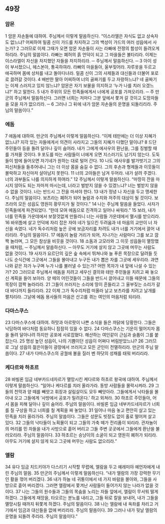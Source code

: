 ## 49장
### 암몬
1 암몬 자손들에 대하여. 주님께서 이렇게 말씀하신다. “이스라엘은 자식도 없고 상속자도 없느냐? 어찌하여 밀콤 신이 가드를 차지하고 그의 백성이 가드의 여러 성읍에서 사는가?
2 그러므로 이제 그때가 오면 암몬 자손들이 사는 라빠에 전쟁의 함성이 들려오게 하리라. 주님의 말씀이다. 라빠는 폐허의 흙 언덕이 되고 그 마을들은 불타리라. 이제는 이스라엘이 자신을 차지했던 자들을 차지하리라. ─ 주님께서 말씀하신다. ─
3 아이 성이 부서졌으니, 헤스본아, 통곡하여라. 라빠의 마을들아, 울부짖어라. 자루옷을 두르고 애곡하며 몸에 상처를 내고 돌아다녀라. 밀콤 신이 그의 사제들과 대신들과 더불어 포로로 끌려갈 것이다.
4 배반한 딸아 어찌하여 너의 골짜기를 두고 자랑하느냐? 네 골짜기는 이제 스러지고 있지 않느냐? 암몬은 자기 보물을 의지하고 ‘누가 나를 치러 오겠느냐?’ 하고 말한다.
5 내가 주위의 모든 민족들에게서 너에게 공포를 가져오리라. ─ 주 만군의 주님께서 말씀하신다. 그러면 너희는 저마다 그분 앞에서 쫓겨 갈 것이고 도망자들을 모을 자가 없으리라. ─
6 그러나 그 뒤에 내가 암몬 자손들의 운명을 되돌리리라. 주님의 말씀이다.”
### 에돔
7 에돔에 대하여. 만군의 주님께서 이렇게 말씀하신다. “이제 테만에는 더 이상 지혜가 없느냐? 지각 있는 자들에게서 의견이 사라지고 그들의 지혜가 다했단 말이냐?
8 드단 주민들아 등을 돌려 달아나 깊이 숨어라. 내가 그에게 에사우의 환난을, 그를 징벌할 때를 가져올 것이다.
9 포도를 따는 사람들이 너에게 오면 지스러기도 남기지 않는다. 도둑들이 밤에 들어오면 자기네가 원하는 대로 털어 간다.
10 나도 에사우를 발가벗기고 그의 피신처들을 들추어내니 그는 더 이상 몸을 숨길 수 없다. 그의 후손과 형제들과 이웃들이 몰락하고 자신마저 살아남지 못한다.
11 너의 고아들은 남겨 두어라. 내가 살려 주겠다. 너의 과부들도 나를 의지하게 하여라.”
12 주님께서 이렇게 말씀하신다. “마땅히 잔을 마시지 않아도 되는 자마저 마시는데, 너라고 벌받지 않을 수 있겠느냐? 너는 벌받지 않을 수 없을 것이다. 너는 반드시 그 잔을 마셔야 한다.
13 내가 정녕 나 자신을 두고 맹세한다. 주님의 말씀이다. 보츠라는 폐허가 되어 놀람과 수치와 저주의 대상이 될 것이다. 보츠라의 모든 성읍도 영원히 황무지가 될 것이다.”
14 나는 주님께 말씀을 들었다. 사자가 민족들에게 파견되었다. “한데 모여 에돔으로 진격하고 일어나 싸워라.”
15 보라, 내가 너를 민족들 가운데에서 보잘것없게 만들리니 너는 사람들 가운데에서 멸시를 받으리라.
16 바위틈에 살고 언덕에 자리 잡은 자야 네가 일으킨 두려움과 네 마음의 교만이 너 자신을 속였다. 네가 독수리처럼 높은 곳에 보금자리를 차려도 내가 너를 거기에서 끌어 내리리라. 주님의 말씀이다.
17 에돔이 놀람 거리가 되어, 지나가는 사람마다 그를 보고 깜짝 놀라며, 그 모든 참상을 비웃을 것이다.
18 소돔과 고모라와 그 이웃 성읍들이 멸망했을 때처럼, ─ 주님께서 말씀하신다. ─ 아무도 거기에 살지 않고 그곳에 머무는 사람도 없을 것이다.
19 사자가 요르단의 깊은 숲 속에서 뛰쳐나와 늘 푸른 목장으로 달려들 듯 나도 순식간에 그곳에서 그들을 몰아내고 누구든 내가 뽑은 자를 그곳에 세우리라. 과연 나와 같은 자가 누구며 누가 나를 불러낼 수 있는가? 어떤 목자가 내 앞에 나설 수 있는가?
20 그러므로 주님께서 에돔을 치려고 세우신 결의와 테만 주민들을 치려고 짜 놓으신 계획을 들어 보아라. 양 떼의 어린것들이 그들을 반드시 끌어내고 이들 때문에 그들의 목장이 깜짝 놀라리라.
21 그들이 쓰러지는 소리에 땅이 흔들리고 그 울부짖는 소리가 갈대 바다까지 들리리라.
22 이제 그가 독수리처럼 떠올라 날고 보츠라를 치려고 날개를 펼치리라. 그날에 에돔 용사들의 마음은 산고를 겪는 여인의 마음처럼 되리라.
### 다마스쿠스
23 다마스쿠스에 대하여. 하맛과 아르팟이 나쁜 소식을 들은 까닭에 당황한다. 그들은 낙담하여 바다처럼 동요하니 잠잠히 있을 수 없다.
24 다마스쿠스는 기운이 떨어지자 몸을 돌려 달아나려 하지만 공포에 사로잡혔다. 해산하는 여인같이 근심과 슬픔이 그를 붙잡는다.
25 명성 높던 성읍이, 나의 기쁨이던 성읍이 어쩌다 버림받았느냐?
26 그러므로 그날 성읍의 젊은이들이 광장에서 쓰러지고 모든 군인이 전멸하리라. 만군의 주님 말씀이다.
27 내가 다마스쿠스의 궁궐에 불을 질러 벤 하닷의 성채를 태워 버리리라.
### 케다르와 하초르
28 바빌론 임금 네부카드네자르가 멸망시킨 케다르와 하초르 왕국에 대하여. 주님께서 이렇게 말씀하신다. “일어나 케다르를 치러 올라가라. 동방 사람들을 몰락시켜라.
29 그들의 천막과 양 떼를 빼앗고 휘장과 살림살이도 모두 빼앗아라. 그들에게서 낙타들을 몰아내 오고 그들에게 ‘사방에서 공포가 밀려온다.’ 하고 외쳐라.
30 하초르 주민들아, 어서 몸을 피해 달아나 깊이 숨어라. 주님의 말씀이다. 바빌론 임금 네부카드네자르가 너희를 칠 구상을 하고 너희를 칠 계획을 짜 놓았다.
31 일어나 마음 놓고 편안히 살고 있는 민족을 치러 올라가라. 주님의 말씀이다. 그들은 성문도 빗장도 없이 홀로 떨어져 살고 있다.
32 그들의 낙타들이 노획물이 되고 그들의 가축 떼가 전리품이 되리라. 관자놀이의 머리를 민 자들을 내가 사방으로 흩어 버리고 그들 주변 곳곳에서 그들에게 환난을 불러오리라. 주님의 말씀이다.
33 하초르는 승냥이의 소굴이 되고 영원히 폐허가 되리라. 아무도 거기에 살지 않게 되고 그곳에 머무는 사람도 없으리라.”
### 엘람
34 유다 임금 치드키야가 다스리기 시작할 무렵에, 엘람을 두고 예레미야 예언자에게 내린 주님의 말씀.
35 만군의 주님께서 이렇게 말씀하신다. “내가 엘람의 가장 강력한 무기인 활을 꺾어 버리겠다.
36 내가 하늘 네 귀퉁이에서 네 가지 바람을 몰아와, 그들을 사방으로 흩어 버리겠다. 그러면 엘람에서 쫓겨난 사람들이 들어가지 않는 나라가 없을 것이다.
37 나는 그들의 원수들과 그들의 목숨을 노리는 자들 앞에서, 엘람이 무서워 떨게 하겠다. 그들에게 재앙을, 타오르는 분노를 내리고, 그들 뒤로 칼을 보내어, 내가 그들을 멸망시킬 때까지 뒤쫓게 하겠다. 주님의 말씀이다.
38 나는 엘람에 내 옥좌를 차리고 거기에서 임금과 대신들을 없애 버리리라. 주님의 말씀이다.
39 그러나 내가 뒷날 엘람의 운명을 되돌려 주리라. 주님의 말씀이다.”
